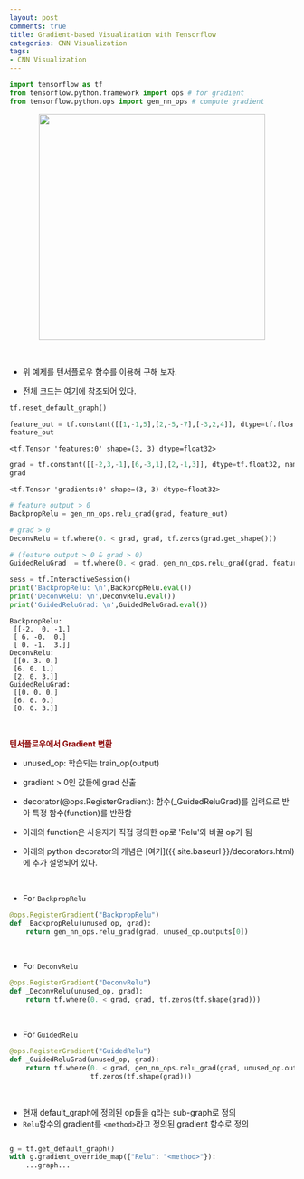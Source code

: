```yaml
---
layout: post
comments: true
title: Gradient-based Visualization with Tensorflow
categories: CNN Visualization
tags:
- CNN Visualization
---
```





```python
import tensorflow as tf
from tensorflow.python.framework import ops # for gradient
from tensorflow.python.ops import gen_nn_ops # compute gradient
```
<p align="center"><img width="400" height="auto" src="https://i.imgur.com/KdTec6f.png"></p>

<br>

- 위 예제를 텐서플로우 함수를 이용해 구해 보자. 

- 전체 코드는 <a href="https://github.com/Donghwa-KIM/grad_CAM/blob/master/%40RegisterGradient.ipynb">여기</a>에 참조되어 있다.


```python
tf.reset_default_graph()
```


```python
feature_out = tf.constant([[1,-1,5],[2,-5,-7],[-3,2,4]], dtype=tf.float32, name ='features')
feature_out
```




    <tf.Tensor 'features:0' shape=(3, 3) dtype=float32>




```python
grad = tf.constant([[-2,3,-1],[6,-3,1],[2,-1,3]], dtype=tf.float32, name ='gradients')
grad
```




    <tf.Tensor 'gradients:0' shape=(3, 3) dtype=float32>




```python
# feature output > 0
BackpropRelu = gen_nn_ops.relu_grad(grad, feature_out)

# grad > 0
DeconvRelu = tf.where(0. < grad, grad, tf.zeros(grad.get_shape()))

# (feature output > 0 & grad > 0)
GuidedReluGrad  = tf.where(0. < grad, gen_nn_ops.relu_grad(grad, feature_out), tf.zeros(grad.get_shape()))
```


```python
sess = tf.InteractiveSession()
print('BackpropRelu: \n',BackpropRelu.eval())
print('DeconvRelu: \n',DeconvRelu.eval())
print('GuidedReluGrad: \n',GuidedReluGrad.eval())
```

    BackpropRelu: 
     [[-2.  0. -1.]
     [ 6. -0.  0.]
     [ 0. -1.  3.]]
    DeconvRelu: 
     [[0. 3. 0.]
     [6. 0. 1.]
     [2. 0. 3.]]
    GuidedReluGrad: 
     [[0. 0. 0.]
     [6. 0. 0.]
     [0. 0. 3.]]

<br>

**<span style='color:DarkRed'>텐서플로우에서 Gradient 변환 </span>**

- unused_op: 학습되는 train_op(output)
- gradient > 0인 값들에 grad 산출

- decorator(@ops.RegisterGradient): 함수(_GuidedReluGrad)를 입력으로 받아 특정 함수(function)를 반환함
- 아래의 function은 사용자가 직접 정의한 op로 'Relu'와 바꿀 op가 됨
- 아래의 python decorator의 개념은 [여기]({{ site.baseurl }}/decorators.html)에 추가 설명되어 있다.

<br>

- For ```BackpropRelu```

```python
@ops.RegisterGradient("BackpropRelu")
def _BackpropRelu(unused_op, grad):
    return gen_nn_ops.relu_grad(grad, unused_op.outputs[0])
```

<br>

- For ```DeconvRelu```

```python
@ops.RegisterGradient("DeconvRelu")
def _DeconvRelu(unused_op, grad):
    return tf.where(0. < grad, grad, tf.zeros(tf.shape(grad)))
```
<br>

- For ```GuidedRelu```

```python
@ops.RegisterGradient("GuidedRelu")
def _GuidedReluGrad(unused_op, grad):
    return tf.where(0. < grad, gen_nn_ops.relu_grad(grad, unused_op.outputs[0]),
                    tf.zeros(tf.shape(grad)))
```
<br>

- 현재 default_graph에 정의된 op들을 g라는 sub-graph로 정의
- ```Relu```함수의 gradient를 ```<method>```라고 정의된 gradient 함수로 정의

```python

g = tf.get_default_graph() 
with g.gradient_override_map({"Relu": "<method>"}):
    ...graph...
```

